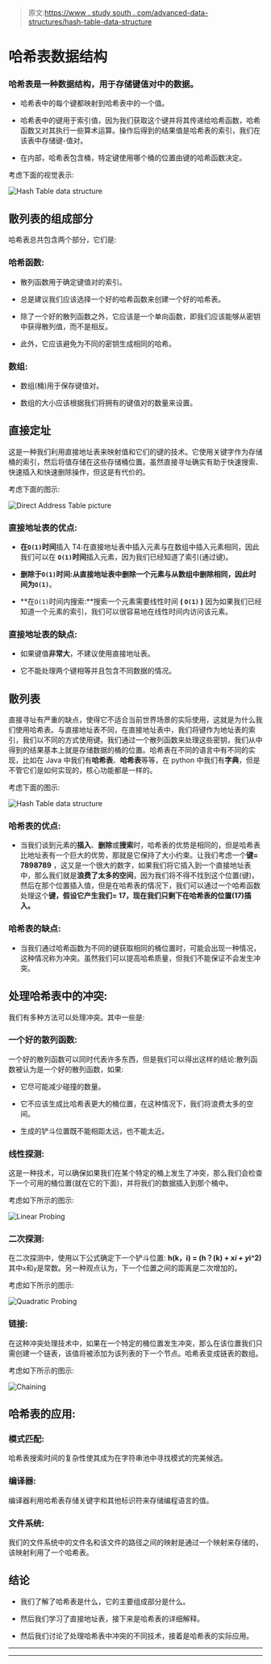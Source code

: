 > 原文:[https://www . study south . com/advanced-data-structures/hash-table-data-structure](https://www.studytonight.com/advanced-data-structures/hash-table-data-structure)

# 哈希表数据结构

### 哈希表是一种数据结构，用于存储键值对中的数据。

*   哈希表中的每个键都映射到哈希表中的一个值。

*   哈希表中的键用于索引值，因为我们获取这个键并将其传递给哈希函数，哈希函数又对其执行一些算术运算。操作后得到的结果值是哈希表的索引，我们在该表中存储键-值对。

*   在内部，哈希表包含桶，特定键使用哪个桶的位置由键的哈希函数决定。

考虑下面的视觉表示:

![Hash Table data structure](img/0a2299ab79db1878b82f1de37ad68f39.png)

## 散列表的组成部分

哈希表总共包含两个部分，它们是:

### 哈希函数:

*   散列函数用于确定键值对的索引。

*   总是建议我们应该选择一个好的哈希函数来创建一个好的哈希表。

*   除了一个好的散列函数之外，它应该是一个单向函数，即我们应该能够从密钥中获得散列值，而不是相反。

*   此外，它应该避免为不同的密钥生成相同的哈希。

### 数组:

*   数组(桶)用于保存键值对。

*   数组的大小应该根据我们将拥有的键值对的数量来设置。

## 直接定址

这是一种我们利用直接地址表来映射值和它们的键的技术。它使用关键字作为存储桶的索引，然后将值存储在这些存储桶位置。虽然直接寻址确实有助于快速搜索、快速插入和快速删除操作，但这是有代价的。

考虑下面的图示:

![Direct Address Table picture](img/edd19ffe7192bfa5df5bc222eb798ac1.png)

### 直接地址表的优点:

*   **在`O(1)`时间**插入 T4:在直接地址表中插入元素与在数组中插入元素相同，因此我们可以在 **`O(1)`时间**插入元素，因为我们已经知道了索引(通过键)。

*   **删除于`O(1)`时间:**从直接地址表中删除一个元素与从数组中删除相同，因此**时间为`O(1)`**。

*   **在`O(1)`时间内搜索:**搜索一个元素需要线性时间 **( `O(1)` )** 因为如果我们已经知道一个元素的索引，我们可以很容易地在线性时间内访问该元素。

### 直接地址表的缺点:

*   如果键值**非常大**，不建议使用直接地址表。

*   它不能处理两个键相等并且包含不同数据的情况。

## 散列表

直接寻址有严重的缺点，使得它不适合当前世界场景的实际使用，这就是为什么我们使用哈希表。与直接地址表不同，在直接地址表中，我们将键作为地址表的索引，我们以不同的方式使用键。我们通过一个散列函数来处理这些密钥，我们从中得到的结果基本上就是存储数据的桶的位置。哈希表在不同的语言中有不同的实现，比如在 Java 中我们有**哈希表**、**哈希表**等等，在 python 中我们有**字典**，但是不管它们是如何实现的，核心功能都是一样的。

考虑下面的图示:

![Hash Table data structure](img/b2025a946899f8b5e1ec1517c3a64bef.png)

### 哈希表的优点:

*   当我们谈到元素的**插入**、**删除**或**搜索**时，哈希表的优势是相同的，但是哈希表比地址表有一个巨大的优势，那就是它保持了大小约束。让我们考虑一个**键= 7898789** ，这又是一个很大的数字，如果我们将它插入到一个直接地址表中，那么我们就是**浪费了太多的空间**，因为我们将不得不找到这个位置(键)，然后在那个位置插入值，但是在哈希表的情况下，我们可以通过一个哈希函数处理这个**键，假设它产生我们= 17，现在我们只剩下在哈希表的位置(17)插入。**

### 哈希表的缺点:

*   当我们通过哈希函数为不同的键获取相同的桶位置时，可能会出现一种情况，这种情况称为冲突。虽然我们可以提高哈希质量，但我们不能保证不会发生冲突。

## 处理哈希表中的冲突:

我们有多种方法可以处理冲突。其中一些是:

### 一个好的散列函数:

一个好的散列函数可以同时代表许多东西，但是我们可以得出这样的结论:散列函数被认为是一个好的散列函数，如果:

*   它尽可能减少碰撞的数量。

*   它不应该生成比哈希表更大的桶位置，在这种情况下，我们将浪费太多的空间。

*   生成的铲斗位置既不能相距太远，也不能太近。

### 线性探测:

这是一种技术，可以确保如果我们在某个特定的桶上发生了冲突，那么我们会检查下一个可用的桶位置(就在它的下面)，并将我们的数据插入到那个桶中。

考虑如下所示的图示:

![Linear Probing](img/5a501a4e5ab12e55bcf7d8a7662e50dd.png)

### 二次探测:

在二次探测中，使用以下公式确定下一个铲斗位置: **h(k，i) = (h？(k) + x*i + y*i^2)** 其中`x`和`y`是常数。另一种观点认为，下一个位置之间的距离是二次增加的。

考虑如下所示的图示:

![Quadratic Probing](img/5e25a238dfe5d445362d2d20bc71cf71.png)

### 链接:

在这种冲突处理技术中，如果在一个特定的桶位置发生冲突，那么在该位置我们只需创建一个链表，该值将被添加为该列表的下一个节点。哈希表变成链表的数组。

考虑如下所示的图示:

![Chaining](img/692c9793952b076d7484eaa341534143.png)

## 哈希表的应用:

### 模式匹配:

哈希表搜索时间的复杂性使其成为在字符串池中寻找模式的完美候选。

### 编译器:

编译器利用哈希表存储关键字和其他标识符来存储编程语言的值。

### **文件系统:**

我们的文件系统中的文件名和该文件的路径之间的映射是通过一个映射来存储的，该映射利用了一个哈希表。

## 结论

*   我们了解了哈希表是什么，它的主要组成部分是什么。

*   然后我们学习了直接地址表，接下来是哈希表的详细解释。

*   然后我们讨论了处理哈希表中冲突的不同技术，接着是哈希表的实际应用。

* * *

* * *